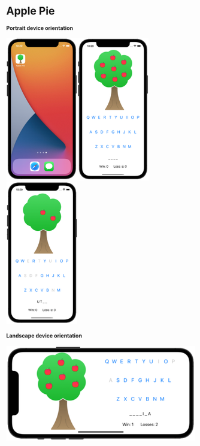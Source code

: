 # Apple Pie



#### Portrait device orientation
<img src="https://github.com/lgreydev/ApplePie/blob/main/ScreenShot/screenshot-001.png" width="190"><img src="https://github.com/lgreydev/ApplePie/blob/main/ScreenShot/screenshot-002.png" width="190"><img src="https://github.com/lgreydev/ApplePie/blob/main/ScreenShot/screenshot-003.png" width="190">

#### Landscape device orientation
<img src="https://github.com/lgreydev/ApplePie/blob/main/ScreenShot/screenshot-006.png" hight="190">

